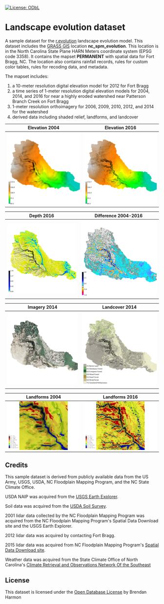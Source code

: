 [![License: ODbL](https://img.shields.io/badge/License-ODbL-brightgreen.svg)](https://opendatacommons.org/licenses/odbl/)

# Landscape evolution dataset
A sample dataset for the
[r.evolution](https://github.com/baharmon/landscape_evolution)
landscape evolution model.
This dataset includes
the [GRASS GIS](grass.osgeo.org) location **nc_spm_evolution**.
This location is in the North Carolina State Plane HARN Meters
coordinate system (EPSG code 3358).
It contains the mapset **PERMANENT**
with spatial data for Fort Bragg, NC.
The location also contains
rainfall records,
rules for custom color tables,
rules for recoding data,
and metadata.

The mapset includes:
1. a 10-meter resolution digital elevation model for 2012 for Fort Bragg
2. a time series of 1-meter resolution digital elevation models for 2004, 2014, and 2016
for near a highly eroded watershed near Patterson Branch Creek on Fort Bragg
3. 1-meter resolution orthoimagery for 2006, 2009, 2010, 2012, and 2014 for the watershed
4. derived data including shaded relief, landforms, and landcover

Elevation 2004 | Elevation 2016
:-------------------------:|:-------------------------:
<img src="images/sample_data/elevation_2004.png"> | <img src="images/sample_data/elevation_2016.png">

Depth 2016 | Difference 2004-2016
:-------------------------:|:-------------------------:
<img src="images/sample_data/depth_2016.png"> | <img src="images/sample_data/difference_2004_2016.png">

Imagery 2014 | Landcover 2014
:-------------------------:|:-------------------------:
<img src="images/sample_data/naip_2014.png"> | <img src="images/sample_data/landcover.png">

Landforms 2004 | Landforms 2016
:-------------------------:|:-------------------------:
<img src="images/sample_data/gully_landforms_2004.png"> | <img src="images/sample_data/gully_landforms_2016.png">

## Credits
This sample dataset is derived from publicly available data from
the US Army, USGS, USDA, NC Floodplain
Mapping Program, and the NC State Climate Office.

USDA NAIP was acquired from the
[USGS Earth Explorer](https://earthexplorer.usgs.gov/).

Soil data was acquired from the
[USDA Soil Survey](http://websoilsurvey.sc.egov.usda.gov/).

2001 lidar data collected by the NC Floodplain Mapping Program
was acquired from the NC Floodplain Mapping Program's
Spatial Data Download site and the USGS Earth Explorer.

2012 lidar data was acquired by contacting Fort Bragg.

2015 lidar data was acquired from NC Floodplain Mapping Program's
[Spatial Data Download site](https://rmp.nc.gov/sdd/).

Weather data was acquired from the State Climate Office of North Carolina's
[Climate Retrieval and Observations Network Of the Southeast](http://climate.ncsu.edu/cronos)

## License
This dataset is licensed under the
[Open Database License](https://opendatacommons.org/licenses/odbl/)
by Brendan Harmon
